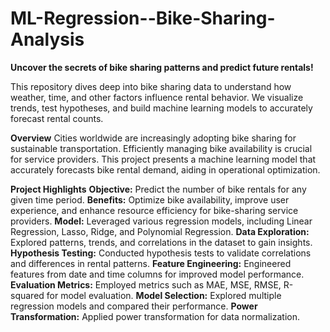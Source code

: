 # ML-Regression--Bike-Sharing-Analysis


**Uncover the secrets of bike sharing patterns and predict future rentals!**

This repository dives deep into bike sharing data to understand how weather, time, and other factors influence rental behavior. We visualize trends, test hypotheses, and build machine learning models to accurately forecast rental counts.

**Overview**
Cities worldwide are increasingly adopting bike sharing for sustainable transportation. Efficiently managing bike availability is crucial for service providers. This project presents a machine learning model that accurately forecasts bike rental demand, aiding in operational optimization.

**Project Highlights**
**Objective:** Predict the number of bike rentals for any given time period.
**Benefits:** Optimize bike availability, improve user experience, and enhance resource efficiency for bike-sharing service providers.
**Model:** Leveraged various regression models, including Linear Regression, Lasso, Ridge, and Polynomial Regression.
**Data Exploration:** Explored patterns, trends, and correlations in the dataset to gain insights.
**Hypothesis Testing:** Conducted hypothesis tests to validate correlations and differences in rental patterns.
**Feature Engineering:** Engineered features from date and time columns for improved model performance.
**Evaluation Metrics:** Employed metrics such as MAE, MSE, RMSE, R-squared for model evaluation.
**Model Selection:** Explored multiple regression models and compared their performance.
**Power Transformation:** Applied power transformation for data normalization.

